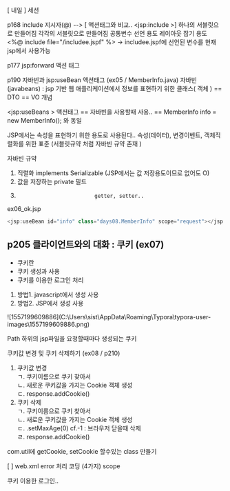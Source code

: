 [ 내일	]
세션

p168 include 지시자(@) -->  [ 액션태그와 비교.. <jsp:include >]
하나의 서블릿으로 만들어짐 			각각의 서블릿으로 만들어짐
공통변수 선언 용도							레이아웃 잡기 용도
<%@ include file="/includee.jspf" %>
-> includee.jspf에 선언된 변수를 현재 jsp에서 사용가능



p177 jsp:forward 액션 태그



p190 자바빈과 jsp:useBean 액션태그 (ex05 / MemberInfo.java)
자바빈(javabeans) : jsp 기반 웹 애플리케이션에서 정보를 표현하기 위한 클래스( 객체 ) == DTO == VO 개념

<jsp:useBeans > 액션태그 == 자바빈을 사용할때 사용..
== MemberInfo info = new MemberInfo(); 와 동일

JSP에서는 속성을 표현하기 위한 용도로 사용된다.. 
속성(데이터), 변경이벤트, 객체직렬화를 위한 표준 (서블릿규약 처럼 자바빈 규약 존재 )

자바빈 규약 
1. 직렬화 implements Serializable (JSP에서는 값 저장용도이므로 없어도 O)
2. 값을 저장하는 private 필드 
3. 				   				getter, setter..

ex06_ok.jsp

```java
<jsp:useBean id="info" class="days08.MemberInfo" scope="request"></jsp:useBean>
```




p205 클라이언트와의 대화 : 쿠키 (ex07)
-
<ul>
<li>쿠키란</li>
<li>쿠키 생성과 사용</li>
<li>쿠키를 이용한 로그인 처리</li>
</ul>

<ol>
<li>방법1. javascript에서 생성 사용</li>
<li>방법2. JSP에서 생성 사용</li>
</ol>
![1557199609886](C:\Users\sist\AppData\Roaming\Typora\typora-user-images\1557199609886.png)

Path 하위의 jsp파일을 요청할때마다 생성되는 쿠키 


쿠키값 변경 및 쿠키 삭제하기 (ex08 / p210)
1. 쿠키값 변경<br>
ㄱ. 쿠키이름으로 쿠키 찾아서<br>
ㄴ. 새로운 쿠키값을 가지는 Cookie 객체 생성<br>
ㄷ. response.addCookie()<br>
2. 쿠키 삭제<br>
ㄱ. 쿠키이름으로 쿠키 찾아서<br>
ㄴ. 새로운 쿠키값을 가지는 Cookie 객체 생성<br>
ㄷ. .setMaxAge(0) cf.-1 : 브라우저 닫을때 삭제 <br>
ㄹ. response.addCookie()

com.util에 getCookie, setCookie 할수있는 class 만들기

[		]
web.xml error 처리 코딩 (4가지)
scope

쿠키 이용한 로그인.. 